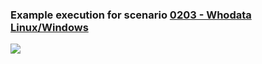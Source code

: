### Example execution for scenario [0203 - Whodata Linux/Windows](#203)
<a href="https://asciinema.org/a/qXKfLRf1g9a3tLOD6cj8638i9" target="_blank"><img src="https://asciinema.org/a/qXKfLRf1g9a3tLOD6cj8638i9.svg" /></a>